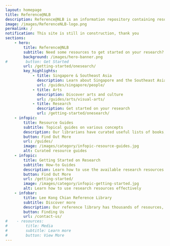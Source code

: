```yaml
---
layout: homepage
title: Reference@NLB
description: Reference@NLB is an information repository containing resource guides, research guides and how-to guides to provide you with the necessary details to kickstart your research journey. Guides covering both print and online materials deal with general topics on Singapore & Southeast Asia, Arts, Business, Science & Technology, and Social Science & Humanities.
image: /images/ReferenceNLB-logo.png
permalink: /
notification: This site is still in construction, thank you
sections:
    - hero:
        title: Reference@NLB
        subtitle: Need some resources to get started on your research? Wondering how to search through online databases? Or simply curious about what the National Library has to offer? Browse through our resource guides to discover a world of knowledge right at your fingertips
        background: /images/hero-banner.png
#        button: Get Started
        url: /getting-started/onesearch/
        key_highlights:
            - title: Singapore & Southeast Asia
              description: Learn about Singapore and the Southeast Asia region
              url: /guides/singapore/people/
            - title: Arts
              description: Discover arts and culture
              url: /guides/arts/visual-arts/
            - title: Research
              description: Get started on your research
              url: /getting-started/onesearch/
    - infopic:
        title: Resource Guides
        subtitle: Topical guides on various concepts
        description: Our librarians have curated useful lists of books, online resources, videos and more to introduce a diverse range of broad topics
        button: Find Out More
        url: /guides/
        image: /images/category/infopic-resource-guides.jpg
        alt: Curated resource guides
    - infopic:
        title: Getting Started on Research
        subtitle: How-to Guides
        description: Learn how to use the available research resources effectively
        button: Find Out More
        url: /getting-started/
        image: /images/category/infopic-getting-started.jpg
        alt: Learn how to use research resources effectively
    - infobar:
        title: Lee Kong Chian Reference Library
        subtitle: Discover more
        description: Our reference library has thousands of resources, online and print, free-to-use for your research
        button: Finding Us
        url: /contact-us/
#    - resources:
#        title: Media
#        subtitle: Learn more
#        button: View More
---
```

